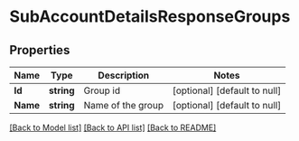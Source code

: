 # SubAccountDetailsResponseGroups

## Properties
Name | Type | Description | Notes
------------ | ------------- | ------------- | -------------
**Id** | **string** | Group id | [optional] [default to null]
**Name** | **string** | Name of the group | [optional] [default to null]

[[Back to Model list]](../README.md#documentation-for-models) [[Back to API list]](../README.md#documentation-for-api-endpoints) [[Back to README]](../README.md)


